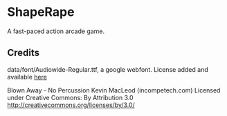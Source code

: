 # ShapeRape

A fast-paced action arcade game.

## Credits
data/font/Audiowide-Regular.ttf, a google webfont. License added and available [here](http://code.google.com/p/googlefontdirectory/source/browse/swankyandmoomoo/OFL.txt?r=804d95648eb03ee2d13a4758f3e02df0546b7b2c)


Blown Away - No Percussion Kevin MacLeod (incompetech.com)
Licensed under Creative Commons: By Attribution 3.0
http://creativecommons.org/licenses/by/3.0/
